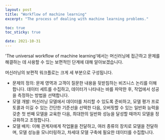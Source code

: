 ```yaml
---
layout: post 
title: "Workflow of machine learning"
excerpt: "The process of dealing with machine learning problems."

toc: true
toc_sticky: true

date: 2021-10-31
---
```


'The universal workflow of machine learning'에서는 머신러닝에 접근하고 문제를 해결하는 데 사용할 수 있는 보편적인 단계에 대해 알아보겠습니다.

머신러닝의 보편적 워크플로는 크게 세 부분으로 구성됩니다.

- 문제의 정의: 문제 영역과 고객이 질문한 내용을 뒷받침하는 비즈니스 논리를 이해합니다. 데이터 세트를 수집하고, 데이터가 나타내는 바를 파악한 후, 작업에서 성공을 측정하는 방법을 선택합니다.
- 모델 개발: 머신러닝 모델에서 데이터를 처리할 수 있도록 준비하고, 모델 평가 프로토콜과 이길 수 있는 간단한 기준선을 선택한 다음, 오버핏할 수 있는 일반화 능력을 갖춘 첫 번째 모델을 교육한 다음, 최대한의 일반화 성능을 달성할 때까지 모델을 정규화하고 조정합니다.
- 모델 배치: 이해 관계자에게 작업물을 전달하고, 여러 종류의 장치로 모델을 전달하며, 모델 성능을 모니터링하고, 차세대 모델 구축에 필요한 데이터를 수집합니다.
